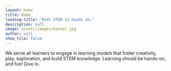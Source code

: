 ```yaml
---
layout: home
title: Home
landing-title: 'Real STEM is hands on.'
description: null
image: assets/images/banner.jpg
author: null
show_tile: false
---
```


We serve all learners to engage in learning models that foster creativity, play, exploration, and build STEM knowledge. Learning should be hands-on, and fun! Dive in.
